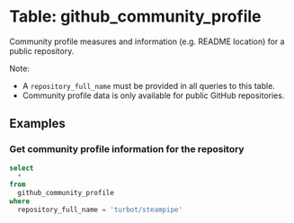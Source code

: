 # Table: github_community_profile

Community profile measures and information (e.g. README location) for a public repository.

Note:

- A `repository_full_name` must be provided in all queries to this table.
- Community profile data is only available for public GitHub repositories.

## Examples

### Get community profile information for the repository

```sql
select
  *
from
  github_community_profile
where
  repository_full_name = 'turbot/steampipe'
```
